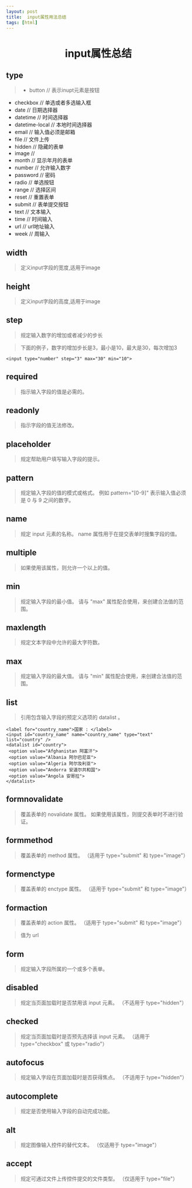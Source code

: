 ```yaml
---
layout: post
title:	input属性用法总结
tags: [html]
---
```


<h1 style="text-align:center;">input属性总结</h1>

## type
> * button // 表示inupt元素是按钮
*  checkbox // 单选或者多选输入框
*  date // 日期选择器
*  datetime // 时间选择器
*  datetime-local // 本地时间选择器
*  email // 输入值必须是邮箱
*  file // 文件上传
*  hidden // 隐藏的表单
*  image //
*  month // 显示年月的表单
*  number // 允许输入数字
*  password // 密码
*  radio // 单选按钮
*  range // 选择区间
*  reset // 重置表单
*  submit // 表单提交按钮
*  text // 文本输入
*  time // 时间输入
*  url // url地址输入
*  week // 周输入


## width
  > 定义input字段的宽度,适用于image

## height
  > 定义input字段的高度,适用于image

## step
  >  规定输入数字的增加或者减少的步长

  >  下面的例子，数字的增加步长是3，最小是10，最大是30，每次增加3

    <input type="number" step="3" max="30" min="10">
    
## required
  >  指示输入字段的值是必需的。

## readonly
  >  指示字段的值无法修改。

## placeholder
  >  规定帮助用户填写输入字段的提示。

## pattern
  >  规定输入字段的值的模式或格式。
例如 pattern="[0-9]" 表示输入值必须是 0 与 9 之间的数字。

## name
  >  规定 input 元素的名称。
name 属性用于在提交表单时搜集字段的值。

## multiple
  >  如果使用该属性，则允许一个以上的值。

## min
  >  规定输入字段的最小值。
请与 "max" 属性配合使用，来创建合法值的范围。

## maxlength
  >  规定文本字段中允许的最大字符数。

## max
  >  规定输入字段的最大值。
请与 "min" 属性配合使用，来创建合法值的范围。

## list
  >  引用包含输入字段的预定义选项的 datalist 。

    <label for="country_name">国家 : </label>
    <input id="country_name" name="country_name" type="text" list="country" />
    <datalist id="country">
     <option value="Afghanistan 阿富汗">
     <option value="Albania 阿尔巴尼亚">
     <option value="Algeria 阿尔及利亚">
     <option value="Andorra 安道尔共和国">
     <option value="Angola 安哥拉">
    </datalist>

## formnovalidate
  >  覆盖表单的 novalidate 属性。
如果使用该属性，则提交表单时不进行验证。

## formmethod
  >  覆盖表单的 method 属性。
（适用于 type="submit" 和 type="image"）

## formenctype
  >  覆盖表单的 enctype 属性。
（适用于 type="submit" 和 type="image"）

## formaction
  >  覆盖表单的 action 属性。
（适用于 type="submit" 和 type="image"）

  >  值为 url

## form
  >  规定输入字段所属的一个或多个表单。

## disabled
  >  规定当页面加载时是否禁用该 input 元素。
（不适用于 type="hidden"）

## checked
  >  规定当页面加载时是否预先选择该 input 元素。
（适用于 type="checkbox" 或 type="radio"）

## autofocus

  >  规定输入字段在页面加载时是否获得焦点。
（不适用于 type="hidden"）

## autocomplete
  >  规定是否使用输入字段的自动完成功能。

## alt
  >  规定图像输入控件的替代文本。
（仅适用于 type="image"）

## accept

  >  规定可通过文件上传控件提交的文件类型。
（仅适用于 type="file"）
